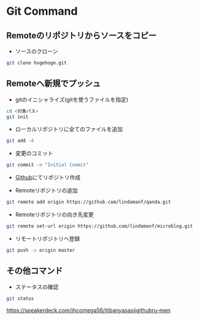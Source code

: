 # Git Command

## Remoteのリポジトリからソースをコピー

- ソースのクローン

```sh
git clone hogehoge.git
```

## Remoteへ新規でプッシュ

- gitのイニシャライズ(gitを使うファイルを指定)

```sh
cd <対象パス>
git init 
```

- ローカルリポジトリに全てのファイルを追加

```sh
git add -A
```

- 変更のコミット

```sh
git commit -m "Initial Commit"
```

- [Github](https://github.com/lindamanf?tab=repositories)にてリポジトリ作成

- Remoteリポジトリの追加

```sh
git remote add origin https://github.com/lindamanf/qanda.git
```

- Remoteリポジトリの向き先変更

```sh
git remote set-url origin https://github.com/lindamanf/microblog.git
```

- リモートリポジトリへ登録

```sh
git push -u origin master
```

## その他コマンド

- ステータスの確認

```sh
git status
```

https://speakerdeck.com/ihcomega56/itibanyasasiigithubru-men
